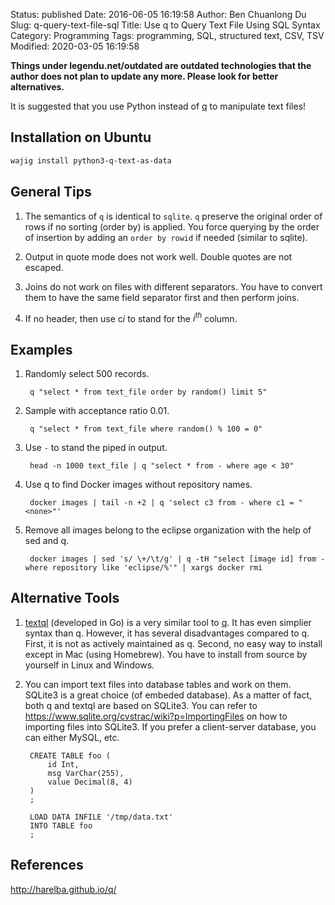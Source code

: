 Status: published
Date: 2016-06-05 16:19:58
Author: Ben Chuanlong Du
Slug: q-query-text-file-sql
Title: Use q to Query Text File Using SQL Syntax
Category: Programming
Tags: programming, SQL, structured text, CSV, TSV
Modified: 2020-03-05 16:19:58

**Things under legendu.net/outdated are outdated technologies that the author does not plan to update any more. Please look for better alternatives.**


It is suggested that you use Python 
instead of [q](http://harelba.github.io/q/) 
to manipulate text files!

## Installation on Ubuntu

```bash
wajig install python3-q-text-as-data
```

## General Tips

1. The semantics of `q` is identical to `sqlite`. 
    `q` preserve the original order of rows if no sorting (order by) is applied.
    You force querying by the order of insertion 
    by adding an `order by rowid` if needed (similar to sqlite).

2. Output in quote mode does not work well. 
    Double quotes are not escaped.

3. Joins do not work on files with different separators. 
    You have to convert them to have the same field separator first
    and then perform joins. 

7. If no header, then use c$i$ to stand for the $i^{th}$ column.

## Examples 

1. Randomly select 500 records.

        q "select * from text_file order by random() limit 5"

2. Sample with acceptance ratio 0.01.

        q "select * from text_file where random() % 100 = 0"

3. Use `-` to stand the piped in output. 

        head -n 1000 text_file | q "select * from - where age < 30"

5. Use q to find Docker images without repository names.

        docker images | tail -n +2 | q 'select c3 from - where c1 = "<none>"' 

6. Remove all images belong to the eclipse organization with the help of sed and q.

        docker images | sed 's/ \+/\t/g' | q -tH "select [image id] from - where repository like 'eclipse/%'" | xargs docker rmi

## Alternative Tools

1. [textql](https://github.com/dinedal/textql) (developed in Go) 
    is a very similar tool to [q](http://harelba.github.io/q/).
    It has even simplier syntax than q.
    However, 
    it has several disadvantages compared to q.
    First, it is not as actively maintained as q.
    Second, no easy way to install except in Mac (using Homebrew). 
    You have to install from source by yourself in Linux and Windows.

2. You can import text files into database tables and work on them. 
    SQLite3 is a great choice (of embeded database). 
    As a matter of fact, 
    both q and textql are based on SQLite3.
    You can refer to https://www.sqlite.org/cvstrac/wiki?p=ImportingFiles 
    on how to importing files into SQLite3.
    If you prefer a client-server database, 
    you can either MySQL, etc. 

        CREATE TABLE foo (
            id Int, 
            msg VarChar(255), 
            value Decimal(8, 4)
        )
        ;

        LOAD DATA INFILE '/tmp/data.txt' 
        INTO TABLE foo
        ;
    
## References

http://harelba.github.io/q/